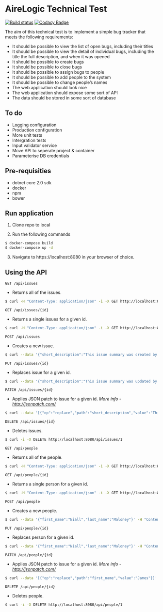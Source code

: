 # AireLogic Technical Test

[![Build status](https://ci.appveyor.com/api/projects/status/oxexec6ayttkcgym?svg=true)](https://ci.appveyor.com/project/niall-maloney/airelogic-test)
[![Codacy Badge](https://api.codacy.com/project/badge/Grade/ef40b19d627d4502a8966a217b3e0c51)](https://www.codacy.com/app/niall-maloney/airelogic-test?utm_source=github.com&amp;utm_medium=referral&amp;utm_content=niall-maloney/airelogic-test&amp;utm_campaign=Badge_Grade)

The aim of this technical test is to implement a simple bug tracker that meets the following requirements:
- It should be possible to view the list of open bugs, including their titles
- It should be possible to view the detail of individual bugs, including the title the full
description, and when it was opened
- It should be possible to create bugs
- It should be possible to close bugs
- It should be possible to assign bugs to people
- It should be possible to add people to the system
- It should be possible to change people’s names
- The web application should look nice
- The web application should expose some sort of API
- The data should be stored in some sort of database

## To do

- Logging configuration
- Production configuration
- More unit tests
- Intergration tests
- Input validator service
- Move API to seperate project & container
- Parameterise DB credentials

## Pre-requisities

- dotnet core 2.0 sdk
- docker
- npm
- bower

## Run application

1. Clone repo to local

2. Run the following commands

```bash
$ docker-compose build
$ docker-compose up -d
```

3. Navigate to https://localhost:8080 in your browser of choice.

## Using the API

`GET /api/issues`

- Returns all of the issues.

```bash
$ curl -H "Content-Type: application/json" -i -X GET http://localhost:8080/api/issues
```

`GET /api/issues/{id}`

- Returns a single issues for a given id.

```bash
$ curl -H "Content-Type: application/json" -i -X GET http://localhost:8080/api/issues/1
```

`POST /api/issues`

- Creates a new issue.

```bash
$ curl --data '{"short_description":"This issue summary was created by the API.","long_description":"This issue description was created by the API."}' -H "Content-Type: application/json" -i -X POST http://localhost:8080/api/issues
```

`PUT /api/issues/{id}`

- Replaces issue for a given id.

```bash
$ curl --data '{"short_description":"This issue summary was updated by the API.","long_description":"This issue description was updated by the API.","assignee":0,"status":"Open"}' -H "Content-Type: application/json" -i -X PUT http://localhost:8080/api/issues/1
```

`PATCH /api/issues/{id}`

- Applies JSON patch to issue for a given id. _More info - http://jsonpatch.com/_

```bash
$ curl --data '[{"op":"replace","path":"short_description","value":"This issue summary was patched by the API."}]' -H "Content-Type: application/json" -i -X PATCH http://localhost:8080/api/issues/1
```

`DELETE /api/issues/{id}`

- Deletes issues.

```bash
$ curl -i -X DELETE http://localhost:8080/api/issues/1
```

`GET /api/people`

- Returns all of the people.

```bash
$ curl -H "Content-Type: application/json" -i -X GET http://localhost:8080/api/people
```

`GET /api/people/{id}`

- Returns a single person for a given id.

```bash
$ curl -H "Content-Type: application/json" -i -X GET http://localhost:8080/api/people/0
```

`POST /api/people`

- Creates a new people.

```bash
$ curl --data '{"first_name":"Niall","last_name":"Maloney"}' -H "Content-Type: application/json" -i -X POST http://localhost:8080/api/people
```

`PUT /api/people/{id}`

- Replaces person for a given id.

```bash
$ curl --data '{"first_name":"Niall","last_name":"Maloney"}' -H "Content-Type: application/json" -i -X PUT http://localhost:8080/api/people/1
```

`PATCH /api/people/{id}`

- Applies JSON patch to issue for a given id. _More info - http://jsonpatch.com/_

```bash
$ curl --data '[{"op":"replace","path":"first_name","value":"James"}]' -H "Content-Type: application/json" -i -X PATCH http://localhost:8080/api/people/1
```

`DELETE /api/people/{id}`

- Deletes people.

```bash
$ curl -i -X DELETE http://localhost:8080/api/people/1
```
